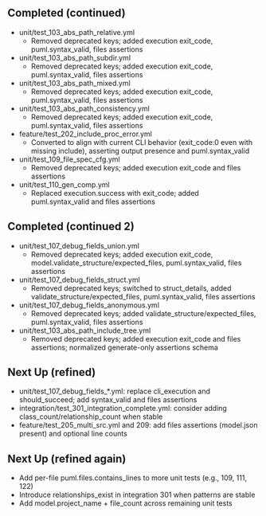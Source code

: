 ## Completed (continued)
- unit/test_103_abs_path_relative.yml
  - Removed deprecated keys; added execution exit_code, puml.syntax_valid, files assertions
- unit/test_103_abs_path_subdir.yml
  - Removed deprecated keys; added execution exit_code, puml.syntax_valid, files assertions
- unit/test_103_abs_path_mixed.yml
  - Removed deprecated keys; added execution exit_code, puml.syntax_valid, files assertions
- unit/test_103_abs_path_consistency.yml
  - Removed deprecated keys; added execution exit_code, puml.syntax_valid, files assertions
- feature/test_202_include_proc_error.yml
  - Converted to align with current CLI behavior (exit_code:0 even with missing include), asserting output presence and puml.syntax_valid
- unit/test_109_file_spec_cfg.yml
  - Removed deprecated keys; added execution exit_code and files assertions
- unit/test_110_gen_comp.yml
  - Replaced execution.success with exit_code; added puml.syntax_valid and files assertions

## Completed (continued 2)
- unit/test_107_debug_fields_union.yml
  - Removed deprecated keys; added execution exit_code, model.validate_structure/expected_files, puml.syntax_valid, files assertions
- unit/test_107_debug_fields_struct.yml
  - Removed deprecated keys; switched to struct_details, added validate_structure/expected_files, puml.syntax_valid, files assertions
- unit/test_107_debug_fields_anonymous.yml
  - Removed deprecated keys; added validate_structure/expected_files, puml.syntax_valid, files assertions
- unit/test_103_abs_path_include_tree.yml
  - Removed deprecated keys; added execution exit_code and files assertions; normalized generate-only assertions schema

## Next Up (refined)
- unit/test_107_debug_fields_*.yml: replace cli_execution and should_succeed; add syntax_valid and files assertions
- integration/test_301_integration_complete.yml: consider adding class_count/relationship_count when stable
- feature/test_205_multi_src.yml and 209: add files assertions (model.json present) and optional line counts
## Next Up (refined again)
- Add per-file puml.files.contains_lines to more unit tests (e.g., 109, 111, 122)
- Introduce relationships_exist in integration 301 when patterns are stable
- Add model.project_name + file_count across remaining unit tests
